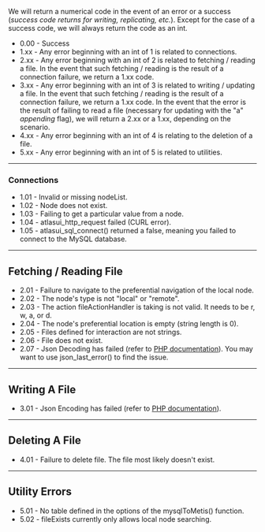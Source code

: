 We will return a numerical code in the event of an error or a success (*success code returns for writing, replicating, etc.*). Except for the case of a success code, we will always return the code as an int.

- 0.00 - Success
- 1.xx - Any error beginning with an int of 1 is related to connections.
- 2.xx - Any error beginning with an int of 2 is related to fetching / reading a file. In the event that such fetching / reading is the result of a connection failure, we return a 1.xx code.
- 3.xx - Any error beginning with an int of 3 is related to writing / updating a file. In the event that such fetching / reading is the result of a connection failure, we return a 1.xx code. In the event
that the error is the result of failing to read a file (necessary for updating with the "a" *appending* flag), we will return a 2.xx or a 1.xx, depending on the scenario.
- 4.xx - Any error beginning with an int of 4 is relating to the deletion of a file.
- 5.xx - Any error beginning with an int of 5 is related to utilities.

---

### Connections

- 1.01 - Invalid or missing nodeList.
- 1.02 - Node does not exist.
- 1.03 - Failing to get a particular value from a node.
- 1.04 - atlasui_http_request failed (CURL error).
- 1.05 - atlasui_sql_connect() returned a false, meaning you failed to connect to the MySQL database.

---

## Fetching / Reading File
- 2.01 - Failure to navigate to the preferential navigation of the local node.
- 2.02 - The node's type is not "local" or "remote".
- 2.03 - The action fileActionHandler is taking is not valid. It needs to be r, w, a, or d.
- 2.04 - The node's preferential location is empty (string length is 0).
- 2.05 - Files defined for interaction are not strings.
- 2.06 - File does not exist.
- 2.07 - Json Decoding has failed (refer to [PHP documentation](http://php.net/manual/en/function.json-decode.php)). You may want to use json_last_error() to find the issue.

---

## Writing A File

- 3.01 - Json Encoding has failed (refer to [PHP documentation](http://php.net/manual/en/function.json-encode.php)).

---

## Deleting A File

- 4.01 - Failure to delete file. The file most likely doesn't exist.

---

## Utility Errors

- 5.01 - No table defined in the options of the mysqlToMetis() function.
- 5.02 - fileExists currently only allows local node searching.